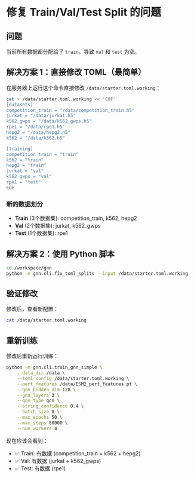 # 修复 Train/Val/Test Split 的问题

## 问题
当前所有数据都分配给了 `train`，导致 `val` 和 `test` 为空。

## 解决方案 1：直接修改 TOML（最简单）

在服务器上运行这个命令直接修改 `/data/starter.toml.working`：

```bash
cat > /data/starter.toml.working << 'EOF'
[datasets]
competition_train = "/data/competition_train.h5"
jurkat = "/data/jurkat.h5"
k562_gwps = "/data/k562_gwps.h5"
rpe1 = "/data/rpe1.h5"
hepg2 = "/data/hepg2.h5"
k562 = "/data/k562.h5"

[training]
competition_train = "train"
k562 = "train"
hepg2 = "train"
jurkat = "val"
k562_gwps = "val"
rpe1 = "test"
EOF
```

### 新的数据划分
- **Train** (3个数据集): competition_train, k562, hepg2
- **Val** (2个数据集): jurkat, k562_gwps
- **Test** (1个数据集): rpe1

## 解决方案 2：使用 Python 脚本

```bash
cd /workspace/gnn
python -m gnn.cli.fix_toml_splits --input /data/starter.toml.working
```

## 验证修改
修改后，查看新配置：

```bash
cat /data/starter.toml.working
```

## 重新训练
修改后重新运行训练：

```bash
python -m gnn.cli.train_gnn_simple \
    --data_dir /data \
    --toml_config /data/starter.toml.working \
    --pert_features /data/ESM2_pert_features.pt \
    --gnn_hidden_dim 128 \
    --gnn_layers 3 \
    --gnn_type gcn \
    --string_confidence 0.4 \
    --batch_size 8 \
    --max_epochs 50 \
    --max_steps 80000 \
    --num_workers 4
```

现在应该会看到：
- ✅ Train: 有数据 (competition_train + k562 + hepg2)
- ✅ Val: 有数据 (jurkat + k562_gwps)
- ✅ Test: 有数据 (rpe1)

